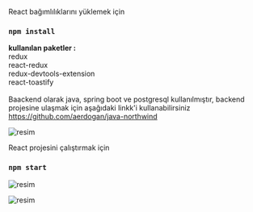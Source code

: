 React bağımlılıklarını yüklemek için 

### `npm install`

<strong>kullanılan paketler :</strong><br />
redux<br />
react-redux<br />
redux-devtools-extension<br />
react-toastify<br />
<br />
Baackend olarak java, spring boot ve postgresql kullanılmıştır, backend projesine ulaşmak için aşağıdaki linkk'i kullanabilirsiniz
https://github.com/aerdogan/java-northwind

![resim](https://user-images.githubusercontent.com/193318/121805268-2af54100-cc53-11eb-8e9c-4f965fcf6cd5.png)


React projesini çalıştırmak için 

### `npm start`

![resim](https://user-images.githubusercontent.com/193318/121805333-8cb5ab00-cc53-11eb-949e-b22d1cc46bc6.png)

![resim](https://user-images.githubusercontent.com/193318/122457063-ecdf8080-cfb6-11eb-8d54-315fc1d41d75.png)

